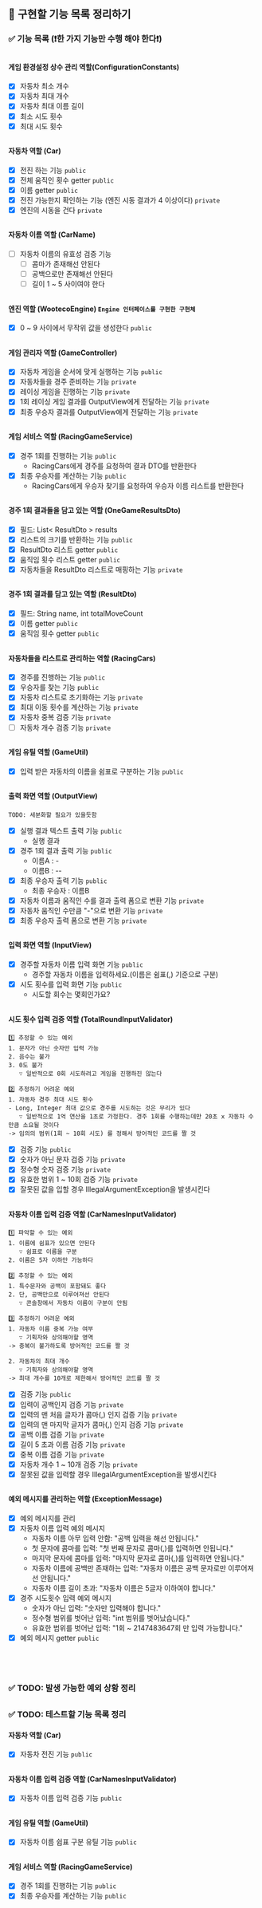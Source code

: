 ## 🎯️ 구현할 기능 목록 정리하기

### ✅ 기능 목록 (❗한 가지 기능만 수행 해야 한다❗)

##

#### 게임 환경설정 상수 관리 역할(ConfigurationConstants)

- [x] 자동차 최소 개수
- [x] 자동차 최대 개수
- [x] 자동차 최대 이름 길이
- [x] 최소 시도 횟수
- [x] 최대 시도 횟수

##

#### 자동차 역할 (Car)

- [x] 전진 하는 기능 `public`
- [x] 전체 움직인 횟수 getter `public`
- [x] 이름 getter `public`
- [x] 전진 가능한지 확인하는 기능 (엔진 시동 결과가 4 이상이다) `private`
- [x] 엔진의 시동을 건다 `private`

##

#### 자동차 이름 역할 (CarName)

- [ ] 자동차 이름의 유효성 검증 기능
    - [ ] 콤마가 존재해선 안된다
    - [ ] 공백으로만 존재해선 안된다
    - [ ] 길이 1 ~ 5 사이여야 한다

##

#### 엔진 역할 (WootecoEngine) `Engine 인터페이스를 구현한 구현체`

- [x] 0 ~ 9 사이에서 무작위 값을 생성한다 `public`

##

#### 게임 관리자 역할 (GameController)

- [x] 자동차 게임을 순서에 맞게 실행하는 기능 `public`
- [x] 자동차들을 경주 준비하는 기능 `private`
- [x] 레이싱 게임을 진행하는 기능 `private`
- [x] 1회 레이싱 게임 결과를 OutputView에게 전달하는 기능 `private`
- [x] 최종 우승자 결과를 OutputView에게 전달하는 기능 `private`

##

#### 게임 서비스 역할 (RacingGameService)

- [x] 경주 1회를 진행하는 기능 `public`
    - RacingCars에게 경주를 요청하여 결과 DTO를 반환한다
- [x] 최종 우승자를 계산하는 기능 `public`
    - RacingCars에게 우승자 찾기를 요청하여 우승자 이름 리스트를 반환한다

##

#### 경주 1회 결과들을 담고 있는 역할 (OneGameResultsDto)

- [x] 필드: List< ResultDto > results
- [x] 리스트의 크기를 반환하는 기능 `public`
- [x] ResultDto 리스트 getter `public`
- [x] 움직임 횟수 리스트 getter `public`
- [x] 자동차들을 ResultDto 리스트로 매핑하는 기능 `private`

##

#### 경주 1회 결과를 담고 있는 역할 (ResultDto)

- [x] 필드: String name, int totalMoveCount
- [x] 이름 getter `public`
- [x] 움직임 횟수 getter `public`

##

#### 자동차들을 리스트로 관리하는 역할 (RacingCars)

- [x] 경주를 진행하는 기능 `public`
- [x] 우승자를 찾는 기능 `public`
- [x] 자동차 리스트로 초기화하는 기능 `private`
- [x] 최대 이동 횟수를 계산하는 기능 `private`
- [x] 자동차 중복 검증 기능 `private`
- [ ] 자동차 개수 검증 기능 `private`

##

#### 게임 유틸 역할 (GameUtil)

- [x] 입력 받은 자동차의 이름을 쉼표로 구분하는 기능 `public`

##

#### 출력 화면 역할 (OutputView)

`TODO: 세분화할 필요가 있을듯함`

- [x] 실행 결과 텍스트 출력 기능 `public`
    - 실행 결과
- [x] 경주 1회 결과 출력 기능 `public`
    - 이름A : -
    - 이름B : --
- [x] 최종 우승자 출력 기능 `public`
    - 최종 우승자 : 이름B
- [x] 자동차 이름과 움직인 수를 결과 출력 폼으로 변환 기능 `private`
- [x] 자동차 움직인 수만큼 "-"으로 변환 기능 `private`
- [x] 최종 우승자 출력 폼으로 변환 기능 `private`

##

#### 입력 화면 역할 (InputView)

- [x] 경주할 자동차 이름 입력 화면 기능 `public`
    - 경주할 자동차 이름을 입력하세요.(이름은 쉼표(,) 기준으로 구분)
- [x] 시도 횟수를 입력 화면 기능 `public`
    - 시도할 회수는 몇회인가요?

##

#### 시도 횟수 입력 검증 역할 (TotalRoundInputValidator)

```
1️⃣ 추정할 수 있는 예외
1. 문자가 아닌 숫자만 입력 가능
2. 음수는 불가
3. 0도 불가
   ∵ 일반적으로 0회 시도하려고 게임을 진행하진 않는다

2️⃣ 추정하기 어려운 예외
1. 자동차 경주 최대 시도 횟수
- Long, Integer 최대 값으로 경주를 시도하는 것은 무리가 있다
   ∵ 일반적으로 1억 연산을 1초로 가정한다. 경주 1회를 수행하는데만 20초 x 자동차 수 만큼 소요될 것이다
-> 임의의 범위(1회 ~ 10회 시도) 를 정해서 방어적인 코드를 짤 것
```

- [x] 검증 기능 `public`
- [x] 숫자가 아닌 문자 검증 기능 `private`
- [x] 정수형 숫자 검증 기능 `private`
- [x] 유효한 범위 1 ~ 10회 검증 기능 `private`
- [x] 잘못된 값을 입할 경우 IllegalArgumentException을 발생시킨다

##

#### 자동차 이름 입력 검증 역할 (CarNamesInputValidator)

```
1️⃣ 파악할 수 있는 예외
1. 이름에 쉼표가 있으면 안된다
   ∵ 쉼표로 이름을 구분
2. 이름은 5자 이하만 가능하다

2️⃣ 추정할 수 있는 예외
1. 특수문자와 공백이 포함돼도 좋다
2. 단, 공백만으로 이루어져선 안된다
   ∵ 콘솔창에서 자동차 이름이 구분이 안됨

3️⃣ 추정하기 어려운 예외
1. 자동차 이름 중복 가능 여부
   ∵ 기획자와 상의해야할 영역
-> 중복이 불가하도록 방어적인 코드를 짤 것

2. 자동차의 최대 개수
   ∵ 기획자와 상의해야할 영역
-> 최대 개수를 10개로 제한해서 방어적인 코드를 짤 것
```

- [x] 검증 기능 `public`
- [x] 입력이 공백인지 검증 기능 `private`
- [x] 입력의 맨 처음 글자가 콤마(,) 인지 검증 기능 `private`
- [x] 입력의 맨 마지막 글자가 콤마(,) 인지 검증 기능 `private`
- [x] 공백 이름 검증 기능 `private`
- [x] 길이 5 초과 이름 검증 기능 `private`
- [x] 중복 이름 검증 기능 `private`
- [x] 자동차 개수 1 ~ 10개 검증 기능 `private`
- [x] 잘못된 값을 입력할 경우 IllegalArgumentException을 발생시킨다

##

#### 예외 메시지를 관리하는 역할 (ExceptionMessage)

- [x] 예외 메시지를 관리
- [x] 자동차 이름 입력 예외 메시지
    - 자동차 이름 아무 입력 안함: "공백 입력을 해선 안됩니다."
    - 첫 문자에 콤마를 입력: "첫 번째 문자로 콤마(,)를 입력하면 안됩니다."
    - 마지막 문자에 콤마를 입력: "마지막 문자로 콤마(,)를 입력하면 안됩니다."
    - 자동차 이름에 공백만 존재하는 입력: "자동차 이름은 공백 문자로만 이루어져선 안됩니다."
    - 자동차 이름 길이 초과: "자동차 이름은 5글자 이하여야 합니다."
- [x] 경주 시도횟수 입력 예외 메시지
    - 숫자가 아닌 입력: "숫자만 입력해야 합니다."
    - 정수형 범위를 벗어난 입력: "int 범위를 벗어났습니다."
    - 유효한 범위를 벗어난 입력: "1회 ~ 2147483647회 만 입력 가능합니다."
- [x] 예외 메시지 getter `public`

<br>  </br>

##

### ✅ TODO: 발생 가능한 예외 상황 정리

##

### ✅ TODO: 테스트할 기능 목록 정리

#### 자동차 역할 (Car)

- [x] 자동차 전진 기능 `public`

##

#### 자동차 이름 입력 검증 역할 (CarNamesInputValidator)

- [x] 자동차 이름 입력 검증 기능 `public`

##

#### 게임 유틸 역할 (GameUtil)

- [x] 자동차 이름 쉽표 구분 유틸 기능 `public`

##

#### 게임 서비스 역할 (RacingGameService)

- [x] 경주 1회를 진행하는 기능 `public`
- [x] 최종 우승자를 계산하는 기능 `public`